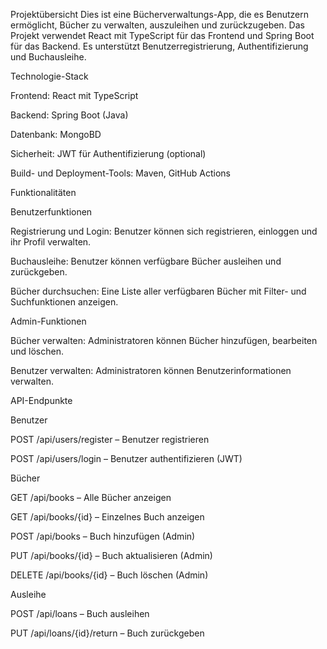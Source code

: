 Projektübersicht
Dies ist eine Bücherverwaltungs-App, die es Benutzern ermöglicht, Bücher zu verwalten, auszuleihen und zurückzugeben.
Das Projekt verwendet React mit TypeScript für das Frontend und Spring Boot für das Backend.
Es unterstützt Benutzerregistrierung, Authentifizierung und Buchausleihe.

Technologie-Stack

Frontend: React mit TypeScript

Backend: Spring Boot (Java)


Datenbank: MongoBD

Sicherheit: JWT für Authentifizierung (optional)

Build- und Deployment-Tools: Maven, GitHub Actions

Funktionalitäten

Benutzerfunktionen

Registrierung und Login: Benutzer können sich registrieren, einloggen und ihr Profil verwalten.

Buchausleihe: Benutzer können verfügbare Bücher ausleihen und zurückgeben.

Bücher durchsuchen: Eine Liste aller verfügbaren Bücher mit Filter- und Suchfunktionen anzeigen.

Admin-Funktionen

Bücher verwalten: Administratoren können Bücher hinzufügen, bearbeiten und löschen.

Benutzer verwalten: Administratoren können Benutzerinformationen verwalten.

API-Endpunkte

Benutzer

POST /api/users/register – Benutzer registrieren

POST /api/users/login – Benutzer authentifizieren (JWT)

Bücher

GET /api/books – Alle Bücher anzeigen

GET /api/books/{id} – Einzelnes Buch anzeigen

POST /api/books – Buch hinzufügen (Admin)

PUT /api/books/{id} – Buch aktualisieren (Admin)

DELETE /api/books/{id} – Buch löschen (Admin)

Ausleihe

POST /api/loans – Buch ausleihen

PUT /api/loans/{id}/return – Buch zurückgeben